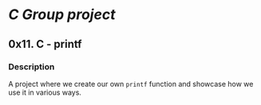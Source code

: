 # *C Group project*

## **0x11. C - printf**

### Description

A project where we create our own `printf` function and showcase how we use it in various ways.


